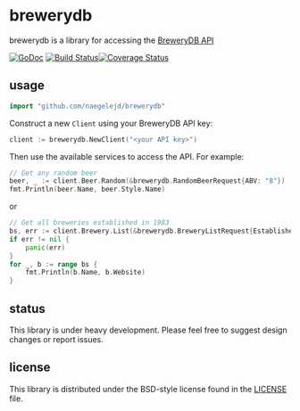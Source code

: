 # brewerydb

brewerydb is a library for accessing the [BreweryDB API](http://www.brewerydb.com)

[![GoDoc](https://godoc.org/github.com/naegelejd/brewerydb?status.svg)](https://godoc.org/github.com/naegelejd/brewerydb) [![Build Status](https://travis-ci.org/naegelejd/brewerydb.svg)](https://travis-ci.org/naegelejd/brewerydb)[![Coverage Status](https://coveralls.io/repos/naegelejd/brewerydb/badge.svg?branch=master)](https://coveralls.io/r/naegelejd/brewerydb?branch=master)

## usage

```go
import "github.com/naegelejd/brewerydb"
```

Construct a new `Client` using your BreweryDB API key:

```go
client := brewerydb.NewClient("<your API key>")
```

Then use the available services to access the API.
For example:

```go
// Get any random beer
beer, _ := client.Beer.Random(&brewerydb.RandomBeerRequest{ABV: "8"})
fmt.Println(beer.Name, beer.Style.Name)
```

or

```go
// Get all breweries established in 1983
bs, err := client.Brewery.List(&brewerydb.BreweryListRequest{Established: "1983"})
if err != nil {
    panic(err)
}
for _, b := range bs {
    fmt.Println(b.Name, b.Website)
}
```

## status

This library is under heavy development. Please feel free to suggest design changes or report issues.

## license

This library is distributed under the BSD-style license found in the [LICENSE](https://github.com/naegelejd/brewerydb/blob/master/LICENSE) file.
